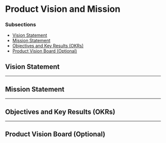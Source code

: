 # Product Vision and Mission

### Subsections
- [Vision Statement](./vision-statement.md)
- [Mission Statement](./mission-statement.md)
- [Objectives and Key Results (OKRs)](./objectives-and-key-results.md)
- [Product Vision Board (Optional)](./product-vision-board.md)


## Vision Statement

---

## Mission Statement

---

## Objectives and Key Results (OKRs)

---

## Product Vision Board (Optional)


